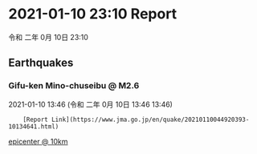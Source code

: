 # 2021-01-10 23:10 Report
令和 二年 0月 10日 23:10

## Earthquakes
### Gifu-ken Mino-chuseibu @ M2.6
2021-01-10 13:46 (令和 二年 0月 10日 13:46 13:46)
  
        [Report Link](https://www.jma.go.jp/en/quake/20210110044920393-10134641.html)  
[epicenter @ 10km](https://www.google.com/maps/place/35°48'00%22+136°54'00%22/@35.8,136.9,17z/data=!3m1!4b1!4m5!3m4!1s0x0:0x0!8m2!3d35.8!4d136.9)